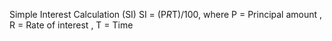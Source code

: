 Simple Interest Calculation (SI)
SI = (P*R*T)/100, where P = Principal amount , R = Rate of interest , T = Time

